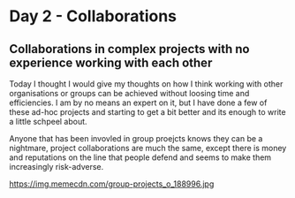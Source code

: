# Day 2 - Collaborations

## Collaborations in complex projects with no experience working with each other
Today I thought I would give my thoughts on how I think working with other organisations or groups can be achieved without loosing time and efficiencies. I am by no means an expert on it, but I have done a few of these ad-hoc projects and starting to get a bit better and its enough to write a little schpeel about. 

Anyone that has been invovled in group proejcts knows they can be a nightmare, project collaborations are much the same, except there is money and reputations on the line that people defend and seems to make them increasingly risk-adverse.

https://img.memecdn.com/group-projects_o_188996.jpg
